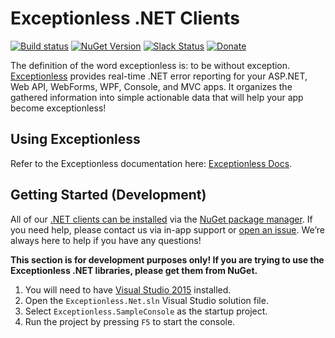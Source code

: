 # Exceptionless .NET Clients
[![Build status](https://ci.appveyor.com/api/projects/status/xk17pk0u7a5r7yrw/branch/master?svg=true)](https://ci.appveyor.com/project/Exceptionless/exceptionless-net) 
[![NuGet Version](http://img.shields.io/nuget/v/Exceptionless.svg?style=flat)](https://www.nuget.org/packages/Exceptionless/)
[![Slack Status](https://slack.exceptionless.com/badge.svg)](https://slack.exceptionless.com)
[![Donate](https://img.shields.io/badge/donorbox-donate-blue.svg)](https://donorbox.org/exceptionless) 

The definition of the word exceptionless is: to be without exception. [Exceptionless](http://exceptionless.io) provides real-time .NET error reporting for your ASP.NET, Web API, WebForms, WPF, Console, and MVC apps. It organizes the gathered information into simple actionable data that will help your app become exceptionless!

## Using Exceptionless

Refer to the Exceptionless documentation here: [Exceptionless Docs](http://docs.exceptionless.io).

## Getting Started (Development)

All of our [.NET clients can be installed](https://www.nuget.org/profiles/exceptionless?showAllPackages=True) via the [NuGet package manager](https://docs.nuget.org/consume/Package-Manager-Dialog). If you need help, please contact us via in-app support or [open an issue](https://github.com/exceptionless/Exceptionless.Net/issues/new). We’re always here to help if you have any questions!

**This section is for development purposes only! If you are trying to use the Exceptionless .NET libraries, please get them from NuGet.**

1. You will need to have [Visual Studio 2015](http://www.visualstudio.com/products/visual-studio-community-vs) installed.
2. Open the `Exceptionless.Net.sln` Visual Studio solution file.
3. Select `Exceptionless.SampleConsole` as the startup project.
4. Run the project by pressing `F5` to start the console.
